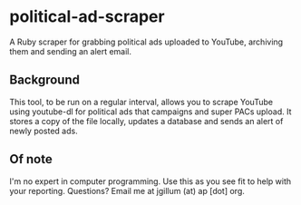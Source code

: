 political-ad-scraper
====================

A Ruby scraper for grabbing political ads uploaded to YouTube, archiving them and sending an alert email.

<h2>Background</h2>
This tool, to be run on a regular interval, allows you to scrape YouTube using youtube-dl for political ads that campaigns and super PACs upload. It stores a copy of the file locally, updates a database and sends an alert of newly posted ads.

<h2>Of note</h2>
I'm no expert in computer programming. Use this as you see fit to help with your reporting. Questions? Email me at jgillum (at) ap [dot] org.
